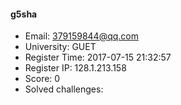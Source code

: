 #### g5sha  

* Email: 379159844@qq.com  
* University: GUET  
* Register Time: 2017-07-15 21:32:57  
* Register IP: 128.1.213.158  
* Score: 0  
* Solved challenges: 
